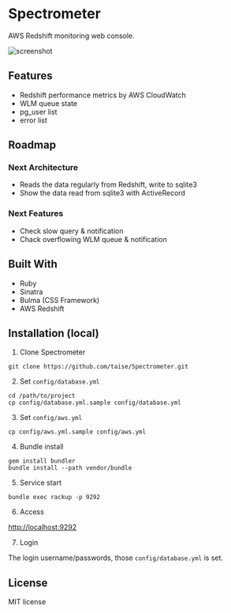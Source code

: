 # Spectrometer

AWS Redshift monitoring web console.

![screenshot](https://raw.githubusercontent.com/taise/Spectrometer/images/spectrometer_ss.png)

## Features

* Redshift performance metrics by AWS CloudWatch
* WLM queue state
* pg_user list
* error list


## Roadmap

### Next Architecture

* Reads the data regularly from Redshift, write to sqlite3
* Show the data read from sqlite3 with ActiveRecord


### Next Features

* Check slow query & notification
* Chack overflowing WLM queue & notification


## Built With

* Ruby
* Sinatra
* Bulma (CSS Framework)
* AWS Redshift


## Installation (local)

1. Clone Spectrometer
```
git clone https://github.com/taise/Spectrometer.git
```

2. Set `config/database.yml`
```
cd /path/to/project
cp config/database.yml.sample config/database.yml
```

3. Set `config/aws.yml`
```
cp config/aws.yml.sample config/aws.yml
```

4. Bundle install
```
gem install bundler
bundle install --path vendor/bundle
```

5. Service start
```
bundle exec rackup -p 9292
```

6. Access

  [http://localhost:9292](http://localhost:9292)

7. Login

  The login username/passwords, those `config/database.yml` is set.


## License

MIT license
